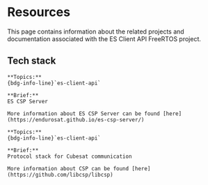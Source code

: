 # Resources

This page contains information about the related projects and documentation
associated with the ES Client API FreeRTOS project.

## Tech stack

```{dropdown} ES CSP Server
**Topics:**
{bdg-info-line}`es-client-api`

**Brief:**
ES CSP Server

More information about ES CSP Server can be found [here](https://endurosat.github.io/es-csp-server/)
```

```{dropdown} Lib CSP
**Topics:**
{bdg-info-line}`es-client-api`

**Brief:**
Protocol stack for Cubesat communication

More information about CSP can be found [here](https://github.com/libcsp/libcsp)
```
